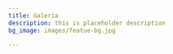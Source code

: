 ```yaml
---
title: Galeria
description: this is placeholder description
bg_image: images/featue-bg.jpg

---
```

